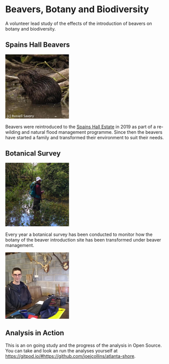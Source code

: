 # Beavers, Botany and Biodiversity

A volunteer lead study of the effects of the introduction of beavers
on botany and biodiversity.

## Spains Hall Beavers

<img src="./docs/images/beaver.jpg" alt="survey" width="200"/>

Beavers were reintroduced to the [Spains Hall Estate](https://www.spainshallestate.co.uk/nfm_beavers)
in 2019 
as part of a re-wilding and natural flood management programme.
Since then the beavers have started a family
and transformed their environment to suit their needs.

## Botanical Survey

<img src="./docs/images/botanical-survey.jpg" alt="survey" width="200"/>

Every year a botanical survey has been conducted to monitor how the botany
of the beaver introduction site has been transformed under beaver management.

<img src="./docs/images/data-management.jpg" alt="survey" width="200"/>

## Analysis in Action

This is an on going study and the progress of the analysis in Open Source.
You can take and look an run the analyses yourself at
<https://gitpod.io/#https://github.com/joejcollins/atlanta-shore>.
